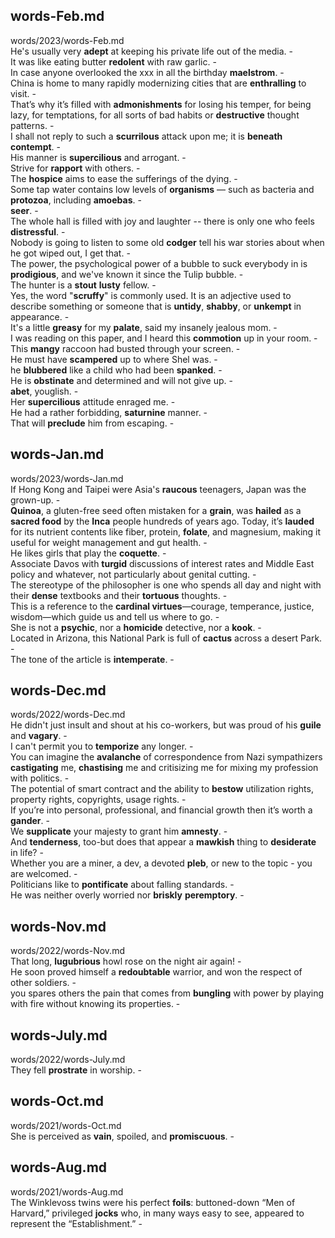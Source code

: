## words-Feb.md ##  
words/2023/words-Feb.md  
He's usually very **adept** at keeping his private life out of the media. -  
It was like eating butter **redolent** with raw garlic. -  
In case anyone overlooked the xxx in all the birthday **maelstrom**. -  
China is home to many rapidly modernizing cities that are **enthralling** to visit. -  
That’s why it’s filled with **admonishments** for losing his temper, for being lazy, for temptations, for all sorts of bad habits or **destructive** thought patterns. -  
I shall not reply to such a **scurrilous** attack upon me; it is **beneath contempt**. -  
His manner is **supercilious** and arrogant. -  
Strive for **rapport** with others. -  
The **hospice** aims to ease the sufferings of the dying. -  
Some tap water contains low levels of **organisms** — such as bacteria and **protozoa**, including **amoebas**. -  
**seer**. -  
The whole hall is filled with joy and laughter -- there is only one who feels **distressful**. -  
Nobody is going to listen to some old **codger** tell his war stories about when he got wiped out, I get that. -  
The power, the psychological power of a bubble to suck everybody in is **prodigious**, and we've known it since the Tulip bubble. -  
The hunter is a **stout** **lusty** fellow. -  
Yes, the word "**scruffy**" is commonly used. It is an adjective used to describe something or someone that is **untidy**, **shabby**, or **unkempt** in appearance. -  
It's a little **greasy** for my **palate**, said my insanely jealous mom. -  
I was reading on this paper, and I heard this **commotion** up in your room. -  
This **mangy** raccoon had busted through your screen. -  
He must have **scampered** up to where Shel was. -  
he **blubbered** like a child who had been **spanked**. -  
He is **obstinate** and determined and will not give up. -  
**abet**, youglish. -  
Her **supercilious** attitude enraged me. -  
He had a rather forbidding, **saturnine** manner. -  
That will **preclude** him from escaping. -  

## words-Jan.md ##  
words/2023/words-Jan.md  
If Hong Kong and Taipei were Asia's **raucous** teenagers, Japan was the grown-up. -  
**Quinoa**, a gluten-free seed often mistaken for a **grain**, was **hailed** as a **sacred food** by the **Inca** people hundreds of years ago. Today, it’s **lauded** for its nutrient contents like fiber, protein, **folate**, and magnesium, making it useful for weight management and gut health. -  
He likes girls that play the **coquette**. -  
Associate Davos with **turgid** discussions of interest rates and Middle East policy and whatever, not particularly about genital cutting. -  
The stereotype of the philosopher is one who spends all day and night with their **dense** textbooks and their **tortuous** thoughts. -  
This is a reference to the **cardinal virtues**—courage, temperance, justice, wisdom—which guide us and tell us where to go. -  
She is not a **psychic**, nor a **homicide** detective, nor a **kook**. -  
Located in Arizona, this National Park is full of **cactus** across a desert Park. -  
The tone of the article is **intemperate**. -  

## words-Dec.md ##  
words/2022/words-Dec.md  
He didn't just insult and shout at his co-workers, but was proud of his **guile** and **vagary**. -  
I can't permit you to **temporize** any longer. -  
You can imagine the **avalanche** of correspondence from Nazi sympathizers **castigating** me, **chastising** me and critisizing me for mixing my profession with politics. -  
The potential of smart contract and the ability to **bestow** utilization rights, property rights, copyrights, usage rights. -  
If you’re into personal, professional, and financial growth then it’s worth a **gander**. -  
We **supplicate** your majesty to grant him **amnesty**. -  
And **tenderness**, too-but does that appear a **mawkish** thing to **desiderate** in life? -  
Whether you are a miner, a dev, a devoted **pleb**, or new to the topic - you are welcomed. -  
Politicians like to **pontificate** about falling standards. -  
He was neither overly worried nor **briskly** **peremptory**. -  

## words-Nov.md ##  
words/2022/words-Nov.md  
That long, **lugubrious** howl rose on the night air again! -  
He soon proved himself a **redoubtable** warrior, and won the respect of other soldiers. -  
you spares others the pain that comes from **bungling** with power by playing with fire without knowing its properties. -  

## words-July.md ##  
words/2022/words-July.md  
They fell **prostrate** in worship. -  

## words-Oct.md ##  
words/2021/words-Oct.md  
She is perceived as **vain**, spoiled, and **promiscuous**. -  

## words-Aug.md ##  
words/2021/words-Aug.md  
The Winklevoss twins were his perfect **foils**: buttoned-down “Men of Harvard,” privileged **jocks** who, in many ways easy to see, appeared to represent the “Establishment.” -  
